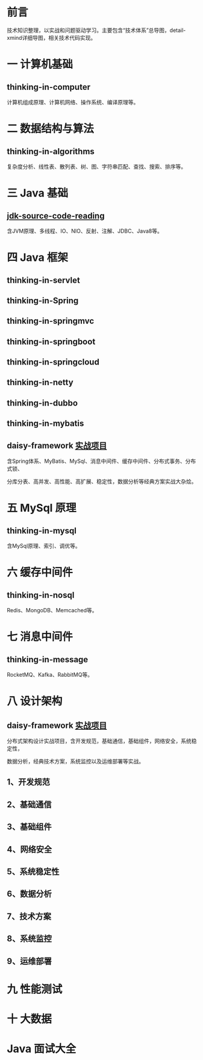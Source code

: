 # 前言

技术知识整理，以实战和问题驱动学习。主要包含“技术体系”总导图，detail-xmind详细导图，相关技术代码实现。

# 一 计算机基础

## thinking-in-computer

计算机组成原理、计算机网络、操作系统、编译原理等。

# 二 数据结构与算法

## thinking-in-algorithms

复杂度分析、线性表、散列表、树、图、字符串匹配、查找、搜索、排序等。

# 三 Java 基础

## [jdk-source-code-reading](https://github.com/yihonglei/jdk-source-code-reading)

含JVM原理、多线程、IO、NIO、反射、注解、JDBC、Java8等。

# 四 Java 框架

## thinking-in-servlet

## thinking-in-Spring

## thinking-in-springmvc

## thinking-in-springboot

## thinking-in-springcloud

## thinking-in-netty

## thinking-in-dubbo

## thinking-in-mybatis


## daisy-framework [实战项目](https://github.com/yihonglei/daisy-framework)

含Spring体系、MyBatis、MySql、消息中间件、缓存中间件、分布式事务、分布式锁、

分库分表、高并发、高性能、高扩展、稳定性，数据分析等经典方案实战大杂烩。

# 五 MySql 原理 

## thinking-in-mysql

含MySql原理、索引、调优等。

# 六 缓存中间件

## thinking-in-nosql

Redis、MongoDB、Memcached等。

# 七 消息中间件

## thinking-in-message

RocketMQ、Kafka、RabbitMQ等。

# 八 设计架构

## daisy-framework [实战项目](https://github.com/yihonglei/daisy-framework)

分布式架构设计实战项目，含开发规范，基础通信，基础组件，网络安全，系统稳定性，

数据分析，经典技术方案，系统监控以及运维部署等实战。

## 1、开发规范

## 2、基础通信

## 3、基础组件

## 4、网络安全

## 5、系统稳定性

## 6、数据分析

## 7、技术方案

## 8、系统监控

## 9、运维部署

# 九 性能测试

# 十 大数据

# Java 面试大全
